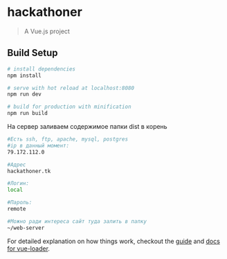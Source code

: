 # hackathoner

> A Vue.js project

## Build Setup

``` bash
# install dependencies
npm install

# serve with hot reload at localhost:8080
npm run dev

# build for production with minification
npm run build

```

На сервер заливаем содержимое папки dist в корень
``` bash
#Есть ssh, ftp, apache, mysql, postgres
#ip в данный момент: 
79.172.112.0

#Адрес
hackathoner.tk

#Логин: 
local

#Пароль: 
remote

#Можно ради интереса сайт туда залить в папку 
~/web-server
```
For detailed explanation on how things work, checkout the [guide](http://vuejs-templates.github.io/webpack/) and [docs for vue-loader](http://vuejs.github.io/vue-loader).
